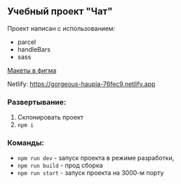 ## Учебный проект "Чат"

Проект написан с использованием:
* parcel
* handleBars
* sass


[Макеты в фигма](https://www.figma.com/file/ebtuEKFGeyZCVSTgLT8i8Z/Untitled?node-id=0%3A1&t=rQNavFykDeFsGpNy-0)

Netlify:
https://gorgeous-haupia-76fec9.netlify.app

### Развертывание:

1) Склонировать проект
2) ```npm i``` 

### Команды:
+ ```npm run dev```   - запуск проекта в режиме разработки,
+ ```npm run build``` - прод сборка
+ ```npm run start``` - запуск проекта на 3000-м порту
